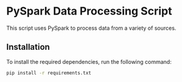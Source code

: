 # PySpark Data Processing Script

This script uses PySpark to process data from a variety of sources.

## Installation

To install the required dependencies, run the following command:

```bash
pip install -r requirements.txt